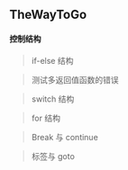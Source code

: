 ## TheWayToGo

#### 控制结构

> if-else 结构

> 测试多返回值函数的错误

> switch 结构

> for 结构

> Break 与 continue

> 标签与 goto